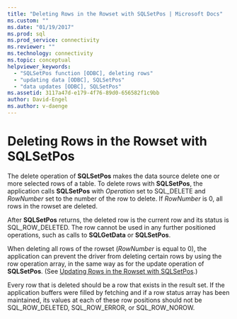 ```yaml
---
title: "Deleting Rows in the Rowset with SQLSetPos | Microsoft Docs"
ms.custom: ""
ms.date: "01/19/2017"
ms.prod: sql
ms.prod_service: connectivity
ms.reviewer: ""
ms.technology: connectivity
ms.topic: conceptual
helpviewer_keywords: 
  - "SQLSetPos function [ODBC], deleting rows"
  - "updating data [ODBC], SQLSetPos"
  - "data updates [ODBC], SQLSetPos"
ms.assetid: 3117a47d-e179-4f76-89d0-656582f1c9bb
author: David-Engel
ms.author: v-daenge
---
```

# Deleting Rows in the Rowset with SQLSetPos
The delete operation of **SQLSetPos** makes the data source delete one or more selected rows of a table. To delete rows with **SQLSetPos**, the application calls **SQLSetPos** with *Operation* set to SQL_DELETE and *RowNumber* set to the number of the row to delete. If *RowNumber* is 0, all rows in the rowset are deleted.  
  
 After **SQLSetPos** returns, the deleted row is the current row and its status is SQL_ROW_DELETED. The row cannot be used in any further positioned operations, such as calls to **SQLGetData** or **SQLSetPos**.  
  
 When deleting all rows of the rowset (*RowNumber* is equal to 0), the application can prevent the driver from deleting certain rows by using the row operation array, in the same way as for the update operation of **SQLSetPos**. (See [Updating Rows in the Rowset with SQLSetPos](../../../odbc/reference/develop-app/updating-rows-in-the-rowset-with-sqlsetpos.md).)  
  
 Every row that is deleted should be a row that exists in the result set. If the application buffers were filled by fetching and if a row status array has been maintained, its values at each of these row positions should not be SQL_ROW_DELETED, SQL_ROW_ERROR, or SQL_ROW_NOROW.
